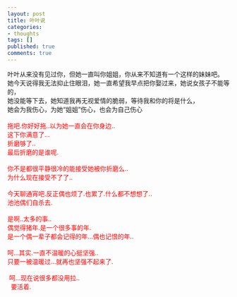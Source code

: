```yaml
---
layout: post
title: 叶叶说
categories:
- thoughts
tags: []
published: true
comments: true
---
```

<p><p>叶叶从来没有见过你，但她一直叫你姐姐，你从来不知道有一个这样的妹妹吧。<br />她今天说得我无法抑止住眼泪，她一直希望我早点把你娶过来，她说女孩子不能等的，<br />她没能等下去，她知道我再无视爱情的脆弱，等待我和你的将是什么，<br />她会为我伤心，为她“姐姐”伤心，也会为自己伤心<br /><br /><font color="#ff0000">拖吧.你好好拖..以为她一直会在你身边..<br />这下你满意了...<br />折磨够了..<br />最后折磨的是谁呢.<br /><br />你不是都很平静很冷的能接受她被你折磨么..<br />为什么现在接受不了了..<br /><br />今天聊通宵吧.反正偶也烦了.也累了.什么都不想想了..<br />池池偶们自杀去.<br /><br />是啊..太多的事..<br />偶觉得猪年.是一个很多事的年.<br />是一个偶一辈子都会记得的年...偶也记恨的年..<br /><br />呵...其实.一直不温暖的心挺坚强..<br />只要一被温暖过...就再也坚强不起来了.<br /><br />&nbsp;呵...现在说很多都没用拉..<br />&nbsp; 要活着.</font></p></p>
